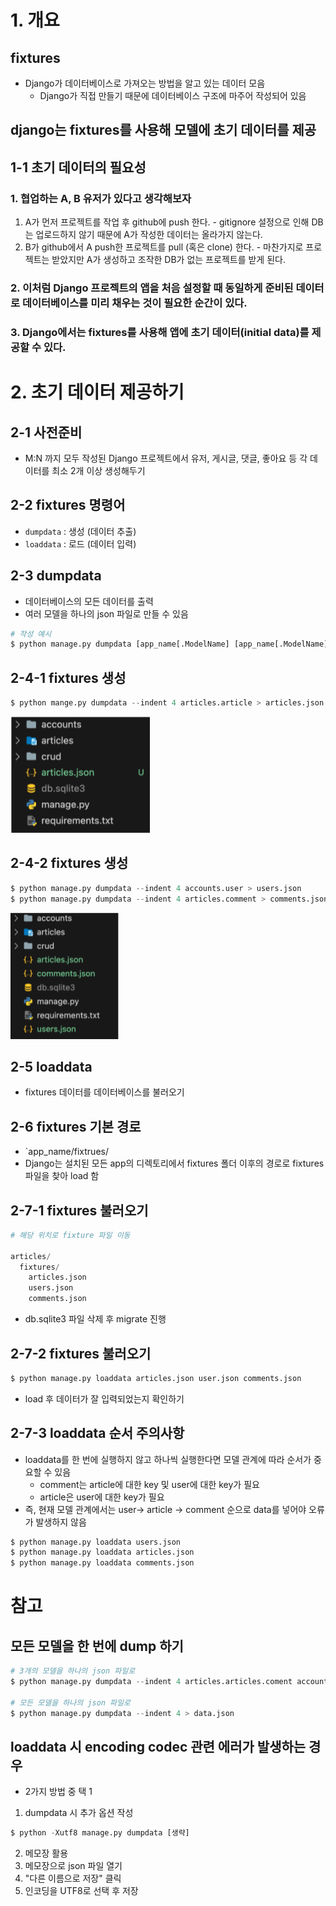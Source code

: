 # 1. 개요

## fixtures
- Django가 데이터베이스로 가져오는 방법을 알고 있는 데이터 모음
  - Django가 직접 만들기 때문에 데이터베이스 구조에 마주어 작성되어 있음

## django는 fixtures를 사용해 모델에 초기 데이터를 제공

## 1-1 초기 데이터의 필요성

### 1. 협업하는 A, B 유저가 있다고 생각해보자
  1. A가 먼저 프로젝트를 작업 후 github에 push 한다.
    - gitignore 설정으로 인해 DB는 업로드하지 않기 때문에 A가 작성한 데이터는 올라가지 않는다.
  2. B가 github에서 A push한 프로젝트를 pull (혹은 clone) 한다.
    - 마찬가지로 프로젝트는 받았지만 A가 생성하고 조작한 DB가 없는 프로젝트를 받게 된다.

### 2. 이처럼 Django 프로젝트의 앱을 처음 설정할 때 동일하게 준비된 데이터로 데이터베이스를 미리 채우는 것이 필요한 순간이 있다.

### 3. Django에서는 fixtures를 사용해 앱에 초기 데이터(initial data)를 제공할 수 있다.

# 2. 초기 데이터 제공하기

## 2-1 사전준비
- M:N 까지 모두 작성된 Django 프로젝트에서 유저, 게시글, 댓글, 좋아요 등 각 데이터를 최소 2개 이상 생성해두기

## 2-2 fixtures 명령어
- `dumpdata` : 생성 (데이터 추출)
- `loaddata` : 로드 (데이터 입력)

## 2-3 dumpdata
- 데이터베이스의 모든 데이터를 출력
- 여러 모델을 하나의 json 파일로 만들 수 있음
```python
# 작성 예시
$ python manage.py dumpdata [app_name[.ModelName] [app_name[.ModelName] ...]] > filename.json
```

## 2-4-1 fixtures 생성
```python
$ python mange.py dumpdata --indent 4 articles.article > articles.json
```

![fixtures1](./image/fixtures1.png)

## 2-4-2 fixtures 생성
```python
$ python manage.py dumpdata --indent 4 accounts.user > users.json
$ python manage.py dumpdata --indent 4 articles.comment > comments.json
```

![fixtures2](./image/fixtures2.png)

## 2-5 loaddata
- fixtures 데이터를 데이터베이스를 불러오기

## 2-6 fixtures 기본 경로
- `app_name/fixtrues/
- Django는 설치된 모든 app의 디렉토리에서 fixtures 폴더 이후의 경로로 fixtures 파일을 찾아 load 함

## 2-7-1 fixtures 불러오기
```python
# 해당 위치로 fixture 파일 이동

articles/
  fixtures/
    articles.json
    users.json
    comments.json
```
- db.sqlite3 파일 삭제 후 migrate 진행

## 2-7-2 fixtures 불러오기
```python
$ python manage.py loaddata articles.json user.json comments.json
```
- load 후 데이터가 잘 입력되었는지 확인하기

## 2-7-3 loaddata 순서 주의사항
- loaddata를 한 번에 실행하지 않고 하나씩 실행한다면 모델 관계에 따라 순서가 중요할 수 있음
  - comment는 article에 대한 key 및 user에 대한 key가 필요
  - article은 user에 대한 key가 필요
- 즉, 현재 모델 관계에서는 user-> article -> comment 순으로 data를 넣어야 오류가 발생하지 않음
```python
$ python manage.py loaddata users.json
$ python manage.py loaddata articles.json
$ python manage.py loaddata comments.json
```

# 참고

## 모든 모델을 한 번에 dump 하기
```python
# 3개의 모델을 하나의 json 파일로
$ python manage.py dumpdata --indent 4 articles.articles.coment accounts.user > data.json

# 모든 모델을 하나의 json 파일로
$ python manage.py dumpdata --indent 4 > data.json
```

## loaddata 시 encoding codec 관련 에러가 발생하는 경우
- 2가지 방법 중 택 1

1. dumpdata 시 추가 옵션 작성
```python
$ python -Xutf8 manage.py dumpdata [생략]
```

2. 메모장 활용
  1. 메모장으로 json 파일 열기
  2. "다른 이름으로 저장" 클릭
  3. 인코딩을 UTF8로 선택 후 저장
